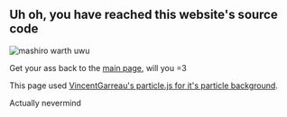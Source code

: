 ## Uh oh, you have reached this website's source code
![mashiro warth uwu](https://cdn.discordapp.com/attachments/809902421685960764/922171320471543839/7_needupscale.png)

Get your ass back to the [main page](https://megumario.github.io/index.html), will you  =3

This page used  [VincentGarreau's particle.js for it's particle background](https://vincentgarreau.com/particles.js/).

Actually nevermind

